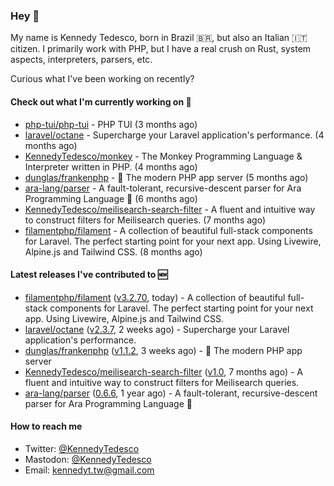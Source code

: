 ### Hey 👋

My name is Kennedy Tedesco, born in Brazil 🇧🇷, but also an Italian 🇮🇹 citizen. I primarily work with PHP, but I have a real crush on Rust, system aspects, interpreters, parsers, etc.

Curious what I've been working on recently?

#### Check out what I'm currently working on 🚀


- [php-tui/php-tui](https://github.com/php-tui/php-tui) - PHP TUI (3 months ago)
- [laravel/octane](https://github.com/laravel/octane) - Supercharge your Laravel application&#39;s performance. (4 months ago)
- [KennedyTedesco/monkey](https://github.com/KennedyTedesco/monkey) - The Monkey Programming Language &amp; Interpreter written in PHP. (4 months ago)
- [dunglas/frankenphp](https://github.com/dunglas/frankenphp) - 🧟 The modern PHP app server (5 months ago)
- [ara-lang/parser](https://github.com/ara-lang/parser) - A fault-tolerant, recursive-descent parser for Ara Programming Language 🌲 (6 months ago)
- [KennedyTedesco/meilisearch-search-filter](https://github.com/KennedyTedesco/meilisearch-search-filter) - A fluent and intuitive way to construct filters for Meilisearch queries. (7 months ago)
- [filamentphp/filament](https://github.com/filamentphp/filament) - A collection of beautiful full-stack components for Laravel. The perfect starting point for your next app. Using Livewire, Alpine.js and Tailwind CSS. (8 months ago)

#### Latest releases I've contributed to 🆕


- [filamentphp/filament](https://github.com/filamentphp/filament) ([v3.2.70](https://github.com/filamentphp/filament/releases/tag/v3.2.70), today) - A collection of beautiful full-stack components for Laravel. The perfect starting point for your next app. Using Livewire, Alpine.js and Tailwind CSS.
- [laravel/octane](https://github.com/laravel/octane) ([v2.3.7](https://github.com/laravel/octane/releases/tag/v2.3.7), 2 weeks ago) - Supercharge your Laravel application&#39;s performance.
- [dunglas/frankenphp](https://github.com/dunglas/frankenphp) ([v1.1.2](https://github.com/dunglas/frankenphp/releases/tag/v1.1.2), 3 weeks ago) - 🧟 The modern PHP app server
- [KennedyTedesco/meilisearch-search-filter](https://github.com/KennedyTedesco/meilisearch-search-filter) ([v1.0](https://github.com/KennedyTedesco/meilisearch-search-filter/releases/tag/v1.0), 7 months ago) - A fluent and intuitive way to construct filters for Meilisearch queries.
- [ara-lang/parser](https://github.com/ara-lang/parser) ([0.6.6](https://github.com/ara-lang/parser/releases/tag/0.6.6), 1 year ago) - A fault-tolerant, recursive-descent parser for Ara Programming Language 🌲

#### How to reach me

- Twitter: [@KennedyTedesco](https://twitter.com/KennedyTedesco)
- Mastodon: [@KennedyTedesco](https://fosstodon.org/@KennedyTedesco)
- Email: [kennedyt.tw@gmail.com](mailto://kennedyt.tw@gmail.com)
